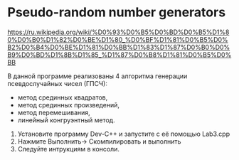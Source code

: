 # Pseudo-random number generators

https://ru.wikipedia.org/wiki/%D0%93%D0%B5%D0%BD%D0%B5%D1%80%D0%B0%D1%82%D0%BE%D1%80_%D0%BF%D1%81%D0%B5%D0%B2%D0%B4%D0%BE%D1%81%D0%BB%D1%83%D1%87%D0%B0%D0%B9%D0%BD%D1%8B%D1%85_%D1%87%D0%B8%D1%81%D0%B5%D0%BB

В данной программе реализованы 4 алгоритма генерации псевдослучайных чисел (ГПСЧ):
- метод срединных квадратов,
- метод срединных произведений,
- метод перемешивания,
- линейный конгруэнтный метод.

1) Установите программу Dev-C++ и запустите с её помощью Lab3.cpp
2) Нажмите Выполнить-> Скомпилировать и выполнить
3) Следуйте интрукциям в консоли.

